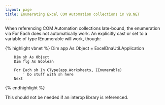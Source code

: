 ```yaml
---
layout: page
title: Enumerating Excel COM Automation collections in VB.NET
---
```


When referencing COM Automation collections late-bound, the enumeration via For Each does not automatically work. An explicitly cast or set to a variable of type IEnumerable will work, though:

{% highlight vbnet %}
        Dim app As Object = ExcelDnaUtil.Application

        Dim sh As Object
        Dim flg As Boolean

        For Each sh In CType(app.Worksheets, IEnumerable)
            ' Do stuff with sh here
        Next
{% endhighlight %}

This should not be needed if an interop library is referenced.